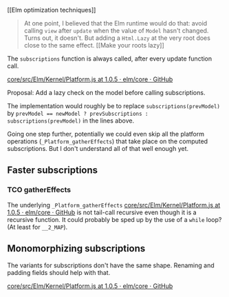[[Elm optimization techniques]]

> At one point, I believed that the Elm runtime would do that: avoid calling `view` after `update` when the value of `Model` hasn't changed. Turns out, it doesn't. But adding a `Html.Lazy` at the very root does close to the same effect.
[[Make your roots lazy]]

The `subscriptions` function is always called, after every update function call.

[core/src/Elm/Kernel/Platform.js at 1.0.5 · elm/core · GitHub](https://github.com/elm/core/blob/1.0.5/src/Elm/Kernel/Platform.js#L49)

Proposal: Add a lazy check on the model before calling subscriptions.

The implementation would roughly be to replace `subscriptions(prevModel)` by `prevModel == newModel ? prevSubscriptions : subscriptions(prevModel)` in the lines above.

Going one step further, potentially we could even skip all the platform operations (`_Platform_gatherEffects`) that take place on the computed subscriptions. But I don't understand all of that well enough yet.

## Faster subscriptions

### TCO gatherEffects

The underlying `_Platform_gatherEffects` [core/src/Elm/Kernel/Platform.js at 1.0.5 · elm/core · GitHub](https://github.com/elm/core/blob/1.0.5/src/Elm/Kernel/Platform.js#L273) is not tail-call recursive even though it is a recursive function. It could probably be sped up by the use of a `while` loop? (At least for `__2_MAP`).

## Monomorphizing subscriptions

The variants for subscriptions don't have the same shape. Renaming and padding fields should help with that.

[core/src/Elm/Kernel/Platform.js at 1.0.5 · elm/core · GitHub](https://github.com/elm/core/blob/1.0.5/src/Elm/Kernel/Platform.js#L176-L205)